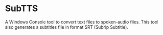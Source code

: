 # SubTTS
A Windows Console tool to convert text files to spoken-audio files. This tool also generates a subtitles file in format SRT (Subrip Subtitle).
